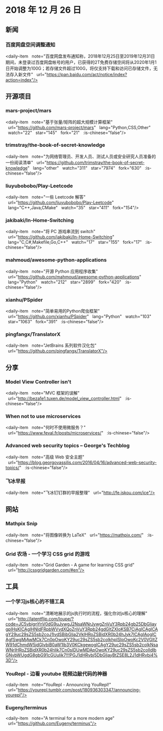 # 2018 年 12 月 26 日

## 新闻

### 百度网盘空间调整通知

<daily-item
  note="百度网盘发布通知称，2018年12月25日至2019年12月31日期间，未登录过百度网盘帐号的用户，已获得的2T免费存储空间将从2020年1月1日开始调整为100G；若存储文件超过100G，将仅支持下载和访问已存储文件，无法存入新文件"
  url="https://pan.baidu.com/act/notice/index?action=index"/>

## 开源项目

### mars-project/mars

<daily-item
  note="基于张量/矩阵的超大规模计算框架"
  url="https://github.com/mars-project/mars"
  lang="Python,CSS,Other"
  watch="22"
  star="145"
  fork="21"
  :is-chinese="false"/>

### trimstray/the-book-of-secret-knowledge

<daily-item
  note="为网络管理员、开发人员、测试人员或安全研究人员准备的一份阅读清单"
  url="https://github.com/trimstray/the-book-of-secret-knowledge"
  lang="other"
  watch="311"
  star="7974"
  fork="630"
  :is-chinese="false"/>

### liuyubobobo/Play-Leetcode

<daily-item
  note="一些 Leetcode 解答"
  url="https://github.com/liuyubobobo/Play-Leetcode"
  lang="C++,Java,CMake"
  watch="35"
  star="411"
  fork="154"/>

### jakibaki/In-Home-Switching

<daily-item
  note="将 PC 游戏串流到 switch"
  url="https://github.com/jakibaki/In-Home-Switching"
  lang="C,C#,Makefile,Go,C++"
  watch="17"
  star="155"
  fork="17"
  :is-chinese="false"/>

### mahmoud/awesome-python-applications

<daily-item
  note="开源 Python 应用程序收集"
  url="https://github.com/mahmoud/awesome-python-applications"
  lang="Python"
  watch="212"
  star="2899"
  fork="420"
  :is-chinese="false"/>

### xianhu/PSpider

<daily-item
  note="简单易用的Python爬虫框架"
  url="https://github.com/xianhu/PSpider"
  lang="Python"
  watch="103"
  star="1063"
  fork="391"
  :is-chinese="false"/>

### pingfangx/TranslatorX

<daily-item
  note="JetBrains 系列软件汉化包"
  url="https://github.com/pingfangx/TranslatorX"/>

## 分享

### Model View Controller isn't

<daily-item
  note="MVC 框架的误解"
  url="http://beza1e1.tuxen.de/model_view_controller.html"
  :is-chinese="false"/>

### When not to use microservices

<daily-item
  note="何时不使用微服务？"
  url="https://www.feval.fr/posts/microservices/"
  :is-chinese="false"/>

### Advanced web security topics – George's Techblog

<daily-item
  note="高级 Web 安全主题"
  url="https://blog.georgovassilis.com/2016/04/16/advanced-web-security-topics/"
  :is-chinese="false"/>

### 飞冰早报

<daily-item
  note="飞冰钉钉群的早报整理"
  url="http://fe.jskou.com/ice"/>

## 网站

### Mathpix Snip

<daily-item
  note="将图像转换为 LaTeX"
  url="https://mathpix.com/"
  :is-chinese="false"/>

### Grid 农场 - 一个学习 CSS grid 的游戏

<daily-item
  note="Grid Garden - A game for learning CSS grid"
  url="http://cssgridgarden.com/#en"/>

## 工具

### 一个学习js核心的不错工具

<daily-item
  note="清晰地展示的js执行时的流程，强化你对js核心的理解"
  url="http://latentflip.com/loupe/?code=JC5vbignYnV0dG9uJywgJ2NsaWNrJywgZnVuY3Rpb24gb25DbGljaygpIHsKICAgIHNldFRpbWVvdXQoZnVuY3Rpb24gdGltZXIoKSB7CiAgICAgICAgY29uc29sZS5sb2coJ1lvdSBjbGlja2VkIHRoZSBidXR0b24hJyk7ICAgIAogICAgfSwgMjAwMCk7Cn0pOwoKY29uc29sZS5sb2coIkhpISIpOwoKc2V0VGltZW91dChmdW5jdGlvbiB0aW1lb3V0KCkgewogICAgY29uc29sZS5sb2coIkNsaWNrIHRoZSBidXR0b24hIik7Cn0sIDUwMDApOwoKY29uc29sZS5sb2coIldlbGNvbWUgdG8gbG91cGUuIik7!!!PGJ1dHRvbj5DbGljayBtZSE8L2J1dHRvbj4%3D"/>

### YouRepl - 边看 youtube 视频边敲代码的神器

<daily-item
  note="YouRepl - Announcing YouRepl!"
  url="https://yourepl.tumblr.com/post/180936303347/announcing-yourepl"/>

### Eugeny/terminus

<daily-item
  note="A terminal for a more modern age"
  url="https://github.com/Eugeny/terminus"/>